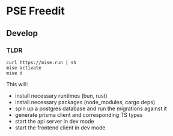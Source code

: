 # PSE Freedit

## Develop

### TLDR

```commandline
curl https://mise.run | sh
mise activate
mise d
```

This will:

- install necessary runtimes (bun, rust)
- install necessary packages (node_modules, cargo deps)
- spin up a postgres database and run the migrations against it
- generate prisma client and corresponding TS types
- start the api server in dev mode
- start the frontend client in dev mode
